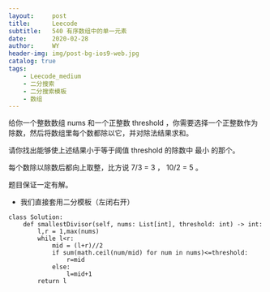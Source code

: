 ```yaml
---
layout:     post
title:      Leecode
subtitle:   540 有序数组中的单一元素
date:       2020-02-28
author:     WY
header-img: img/post-bg-ios9-web.jpg
catalog: true
tags:
    - Leecode_medium
    - 二分搜索
    - 二分搜索模板
    - 数组
---
```



给你一个整数数组 nums 和一个正整数 threshold  ，你需要选择一个正整数作为除数，然后将数组里每个数都除以它，并对除法结果求和。

请你找出能够使上述结果小于等于阈值 threshold 的除数中 最小 的那个。

每个数除以除数后都向上取整，比方说 7/3 = 3 ， 10/2 = 5 。

题目保证一定有解。

 
- 我们直接套用二分模板（左闭右开）

```
class Solution:
    def smallestDivisor(self, nums: List[int], threshold: int) -> int:
        l,r = 1,max(nums)
        while l<r:
            mid = (l+r)//2
            if sum(math.ceil(num/mid) for num in nums)<=threshold:
                r=mid
            else:
                l=mid+1
        return l
```